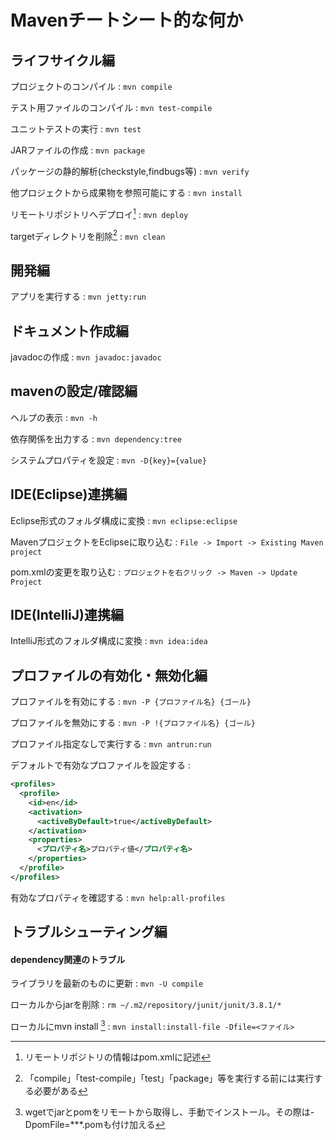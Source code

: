 # Mavenチートシート的な何か

## ライフサイクル編
<!-- アーキタイプからmavenプロジェクトを作成
: `mvn archetype:generqate`

| パラメータ名 | 内容 |
|:-|:-|
| modelversion | POMのバージョン |
| groupId| プロジェクトのルートパッケージ名|
| artifactId|JARファイルの名前等に使用|
| version|バージョン情報|
| package|com.example(例)| -->

プロジェクトのコンパイル
: `mvn compile`

テスト用ファイルのコンパイル
: `mvn test-compile`

ユニットテストの実行
: `mvn test`

JARファイルの作成
: `mvn package`

パッケージの静的解析(checkstyle,findbugs等)
: `mvn verify`

他プロジェクトから成果物を参照可能にする
: `mvn install`

リモートリポジトリへデプロイ[^1]
: `mvn deploy`

targetディレクトリを削除[^2]
: `mvn clean`

## 開発編
アプリを実行する
: `mvn jetty:run`


## ドキュメント作成編
javadocの作成
: `mvn javadoc:javadoc`

## mavenの設定/確認編
ヘルプの表示
: `mvn -h`

<!-- 設定値の出力
： `mvn help:effective-pom`

ファイルに出力
: `mvn help:effective-pom -Doutput=***.xml` -->

依存関係を出力する
: `mvn dependency:tree`

システムプロパティを設定
: `mvn -D{key}={value}`

## IDE(Eclipse)連携編
Eclipse形式のフォルダ構成に変換
: `mvn eclipse:eclipse`

MavenプロジェクトをEclipseに取り込む
: `File -> Import -> Existing Maven project`

pom.xmlの変更を取り込む
: `プロジェクトを右クリック -> Maven -> Update Project`

## IDE(IntelliJ)連携編
IntelliJ形式のフォルダ構成に変換
: `mvn idea:idea`

## プロファイルの有効化・無効化編
プロファイルを有効にする
: `mvn -P {プロファイル名} {ゴール}`

プロファイルを無効にする
: `mvn -P !{プロファイル名} {ゴール}`

プロファイル指定なしで実行する
: `mvn antrun:run`

デフォルトで有効なプロファイルを設定する
:
```xml:pom.xml
<profiles>
  <profile>
    <id>en</id>
    <activation>
      <activeByDefault>true</activeByDefault>
    </activation>
    <properties>
      <プロパティ名>プロパティ値</プロパティ名>
    </properties>
  </profile>
</profiles>
```

有効なプロパティを確認する
: `mvn help:all-profiles`

## トラブルシューティング編
#### dependency関連のトラブル
ライブラリを最新のものに更新
: `mvn -U compile`

ローカルからjarを削除
: `rm ~/.m2/repository/junit/junit/3.8.1/*`

ローカルにmvn install [^3]
: `mvn install:install-file -Dfile=<ファイル>`

<!-- ## pom.xml編
以下の値を`${プロパティ名}`でpom.xml内に記述出来る

| プロパティ名| デフォルト値|
|:-|:-|
| project.build.directory|target|
| project.build.outputDirectory|target/classes|
| project.build.testOutputDirectory|target/test-classes|
| project.compileSourceRoots|src/main/java|
| project.testCompileSourceRoots|src/test/java|
| env.{環境変数名}|任意の環境変数|
[pom.xmlの各要素デフォルト値と変数置換について](http://qiita.com/kozy4324/items/9a5976d9d264be1ef90e)

ユーザ定義プロパティを設定する



```xml:pom.xml
<properties>
  <プロパティ名>プロパティ値</プロパティ名>
</properties>
```

他のpomを継承する

```xml:pom.xml
<parent>
  <groupId>グループID</groupId>
  <artifactId>アーティファクトID</artifactId>
  <version>バージョン</version>
  <relativePath>../parent/</relativePath>
</parent>
```

## マルチモジュール編
プロジェクトのモジュールを作成する
: `プロジェクトのルートディレクトリで新たにプロジェクトを作成` -->


[^1]: リモートリポジトリの情報はpom.xmlに記述
[^2]: 「compile」「test-compile」「test」「package」等を実行する前には実行する必要がある
[^3]: wgetでjarとpomをリモートから取得し、手動でインストール。その際は-DpomFile=***.pomも付け加える
